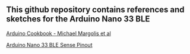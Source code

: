 ## This github repository contains references and sketches for the Arduino Nano 33 BLE

[Arduino Cookbook - Michael Margolis et al](https://www.oreilly.com/library/view/arduino-cookbook-3rd/9781491903513/) 

[Arduino Nano 33 BLE Sense Pinout](https://github.com/AnchorageBot/YouTube/blob/70fee6dc96cb6463bf6380408f45276d5ac8b176/ArduinoNano33BLE/pinoutNANO33sense.pdf)
